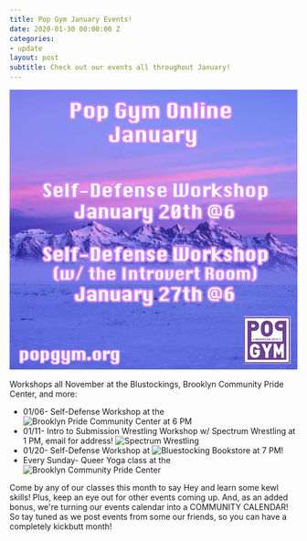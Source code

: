 ```yaml
---
title: Pop Gym January Events!
date: 2020-01-30 00:00:00 Z
categories:
- update
layout: post
subtitle: Check out our events all throughout January!
---
```


![Pop Gym January](/assets/Popgymjan.jpg)

Workshops all November at the Blustockings, Brooklyn Community Pride Center, and more:

* 01/06- Self-Defense Workshop at the ![Brooklyn Pride Community Center](https://withfriends.co/event/3453730/lgbtq_self_defense_class) at 6 PM
* 01/11- Intro to Submission Wrestling Workshop w/ Spectrum Wrestling at 1 PM, email for address! ![Spectrum Wrestling](https://withfriends.co/event/3453723/submission_wrestling_beginner_workshop)
* 01/20- Self-Defense Workshop at ![Bluestocking Bookstore](https://withfriends.co/event/3453734/pop_gym_pop_up_free_self_defense_workshop) at 7 PM!
* Every Sunday- Queer Yoga class at the ![Brooklyn Community Pride Center](https://withfriends.co/event/3405347/sunday_lgtbqand_yoga_with_kirsten)



Come by any of our classes this month to say Hey and learn some kewl skills! Plus, keep an eye out for other events coming up. And, as an added bonus, we're turning our events calendar into a COMMUNITY CALENDAR! So tay tuned as we post events from some our friends, so you can have a completely kickbutt month!
